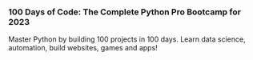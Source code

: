 ### 100 Days of Code: The Complete Python Pro Bootcamp for 2023
Master Python by building 100 projects in 100 days. Learn data science, automation, build websites, games and apps!
